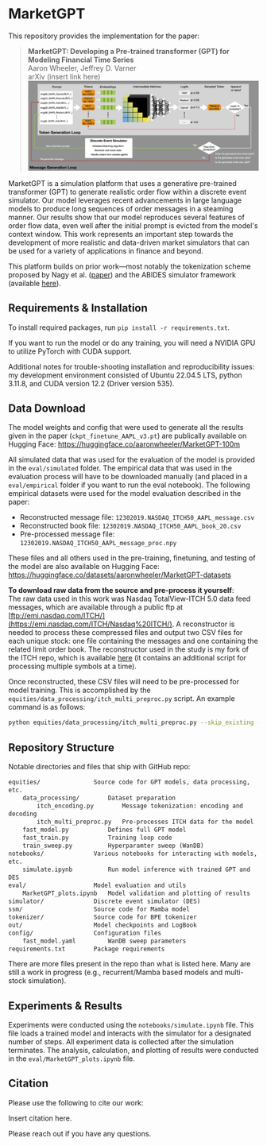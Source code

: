 # MarketGPT
This repository provides the implementation for the paper:

> **MarketGPT: Developing a Pre-trained transformer (GPT) for Modeling Financial Time Series**\
> Aaron Wheeler, Jeffrey D. Varner\
> arXiv (insert link here)
![MGPT](assets/MGPT_platform_schematic_edit.png)


MarketGPT is a simulation platform that uses a generative pre-trained transformer (GPT) to generate realistic order flow within a discrete event simulator. Our model leverages recent advancements in large language models to produce long sequences of order messages in a steaming manner. Our results show that our model reproduces several features of order flow data, even well after the initial prompt is evicted from the model's context window. This work represents an important step towards the development of more realistic and data-driven market simulators that can be used for a variety of applications in finance and beyond.

This platform builds on prior work—most notably the tokenization scheme proposed by Nagy et al. ([paper](https://arxiv.org/abs/2309.00638)) and the ABIDES simulator framework (available [here](https://github.com/jpmorganchase/abides-jpmc-public)).

## Requirements & Installation

To install required packages, run `pip install -r requirements.txt`.

If you want to run the model or do any training, you will need a NVIDIA GPU to utilize PyTorch with CUDA support.

Additional notes for trouble-shooting installation and reproducibility issues: my development environment consisted of Ubuntu 22.04.5 LTS, python 3.11.8, and CUDA version 12.2 (Driver version 535).

## Data Download

The model weights and config that were used to generate all the results given in the paper (`ckpt_finetune_AAPL_v3.pt`) are publically available on Hugging Face: https://huggingface.co/aaronwheeler/MarketGPT-100m

All simulated data that was used for the evaluation of the model is provided in the `eval/simulated` folder. The empirical data that was used in the evaluation process will have to be downloaded manually (and placed in a `eval/empirical` folder if you want to run the eval notebook). The following empirical datasets were used for the model evaluation described in the paper:
* Reconstructed message file: `12302019.NASDAQ_ITCH50_AAPL_message.csv`
* Reconstructed book file: `12302019.NASDAQ_ITCH50_AAPL_book_20.csv`
* Pre-processed message file: `12302019.NASDAQ_ITCH50_AAPL_message_proc.npy`

These files and all others used in the pre-training, finetuning, and testing of the model are also available on Hugging Face: https://huggingface.co/datasets/aaronwheeler/MarketGPT-datasets

**To download raw data from the source and pre-process it yourself**:\
The raw data used in this work was Nasdaq TotalView-ITCH 5.0 data feed messages, which are available through a public ftp at [ftp://emi.nasdaq.com/ITCH/](https://emi.nasdaq.com/ITCH/Nasdaq%20ITCH/). A reconstructor is needed to process these compressed files and output two CSV files for each unique stock: one file containing the messages and one containing the related limit order book. The reconstructor used in the study is my fork of the ITCH repo, which is available [here](https://github.com/aaron-wheeler/ITCH) (it contains an additional script for processing multiple symbols at a time).

Once reconstructed, these CSV files will need to be pre-processed for model training. This is accomplished by the `equities/data_processing/itch_multi_preproc.py` script. An example command is as follows:

```sh
python equities/data_processing/itch_multi_preproc.py --skip_existing --messages_only --remove_premarket --remove_aftermarket
```

## Repository Structure

Notable directories and files that ship with GitHub repo:
```
equities/               Source code for GPT models, data processing, etc.
    data_processing/        Dataset preparation
        itch_encoding.py        Message tokenization: encoding and decoding
        itch_multi_preproc.py   Pre-processes ITCH data for the model
    fast_model.py           Defines full GPT model
    fast_train.py           Training loop code
    train_sweep.py          Hyperparamter sweep (WanDB)
notebooks/              Various notebooks for interacting with models, etc.
    simulate.ipynb          Run model inference with trained GPT and DES
eval/                   Model evaluation and utils
    MarketGPT_plots.ipynb   Model validation and plotting of results
simulator/              Discrete event simulator (DES)
ssm/                    Source code for Mamba model
tokenizer/              Source code for BPE tokenizer
out/                    Model checkpoints and LogBook
config/                 Configuration files
    fast_model.yaml         WanDB sweep parameters
requirements.txt        Package requirements
```
There are more files present in the repo than what is listed here. Many are still a work in progress (e.g., recurrent/Mamba based models and multi-stock simulation).

## Experiments & Results

Experiments were conducted using the `notebooks/simulate.ipynb` file. This file loads a trained model and interacts with the simulator for a designated number of steps. All experiment data is collected after the simulation terminates. The analysis, calculation, and plotting of results were conducted in the `eval/MarketGPT_plots.ipynb` file.

## Citation

Please use the following to cite our work:

Insert citation here.

Please reach out if you have any questions.